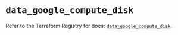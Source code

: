 # `data_google_compute_disk`

Refer to the Terraform Registry for docs: [`data_google_compute_disk`](https://registry.terraform.io/providers/hashicorp/google/6.49.0/docs/data-sources/compute_disk).
